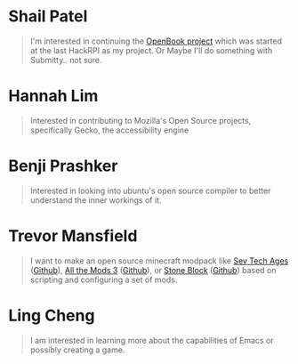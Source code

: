 # Shail Patel

> I'm interested in continuing the [OpenBook project](https://github.com/openbook-project) which was started at the last HackRPI as my project. Or Maybe I'll do something with Submitty.. not sure.

# Hannah Lim
> Interested in contributing to Mozilla's Open Source projects, specifically Gecko, the accessibility engine

# Benji Prashker
> Interested in looking into ubuntu's open source compiler to better understand the inner workings of it.

# Trevor Mansfield
> I want to make an open source minecraft modpack like [Sev Tech Ages](https://minecraft.curseforge.com/projects/sevtech-ages) ([Github](https://github.com/DarkPacks/SevTech-Ages/issues)), [All the Mods 3](https://minecraft.curseforge.com/projects/all-the-mods-3) ([Github](https://github.com/AllTheMods/ATM-3)), or [Stone Block](https://minecraft.curseforge.com/projects/stoneblock) ([Github](https://github.com/Sunekaer/stoneBlock)) based on scripting and configuring a set of mods.

# Ling Cheng
> I am interested in learning more about the capabilities of Emacs or possibly creating a game.